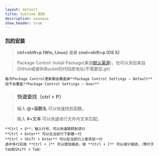 ```yaml
---
layout: default
title: Sublime 使用
description: aaaaaaa
show_header: true
---
```


### [包的安装](https://packagecontrol.io/docs/usage)
> **ctrl+shift+p (Win, Linux)** 或者 **cmd+shift+p (OS X)**

> Package Control: Install Package(来自[默认渠道](https://packagecontrol.io/browse))，也可以添加来自GitHub或者BitBucket的代码库地址(不需要加.git)


```
每次Package Control更新都会覆盖掉**Package Control Settings – Default**
但不会覆盖**Package Control Settings – User**
```


> ### 快速查找（ctrl + P）

> 输入 **@+函数名** 可以快速找到函数。

> 输入 **#+文本** 可以快速进行文件内文本匹配。


```
**Ctrl + G**，输入行号，可以快速跳转到该行
**Ctrl + Enter** 可以在当前行下新建一行
**Ctrl + Shift + Enter** 可以在当前行上面添加一行
选中多行后按 **Ctrl + ]** 可以增加缩进，按 **Ctrl + [** 可以减少缩进。（等价于Tab和Shift + Tab）
```

